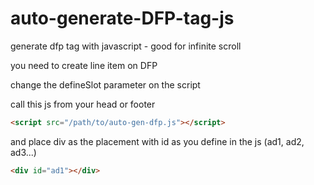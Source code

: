 # auto-generate-DFP-tag-js
generate dfp tag with javascript - good for infinite scroll

you need to create line item on DFP

change the defineSlot parameter on the script

call this js from your head or footer
```html
<script src="/path/to/auto-gen-dfp.js"></script>
```

and place div as the placement with id as you define in the js (ad1, ad2, ad3...)
```html
<div id="ad1"></div>
```
